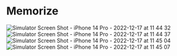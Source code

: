 # Memorize
 
![Simulator Screen Shot - iPhone 14 Pro - 2022-12-17 at 11 44 32](https://user-images.githubusercontent.com/2936329/208226833-c8d54214-e1cc-441a-8e3c-b581090c5bac.png)
![Simulator Screen Shot - iPhone 14 Pro - 2022-12-17 at 11 44 37](https://user-images.githubusercontent.com/2936329/208226835-8c808357-9518-40d9-9aac-a5ac86c4a9a5.png)
![Simulator Screen Shot - iPhone 14 Pro - 2022-12-17 at 11 45 04](https://user-images.githubusercontent.com/2936329/208226836-1cc41b1d-d218-44f2-b305-ded21423a0ae.png)
![Simulator Screen Shot - iPhone 14 Pro - 2022-12-17 at 11 45 07](https://user-images.githubusercontent.com/2936329/208226837-f571cee4-93c5-46f6-be43-4f43b17c54b6.png)
